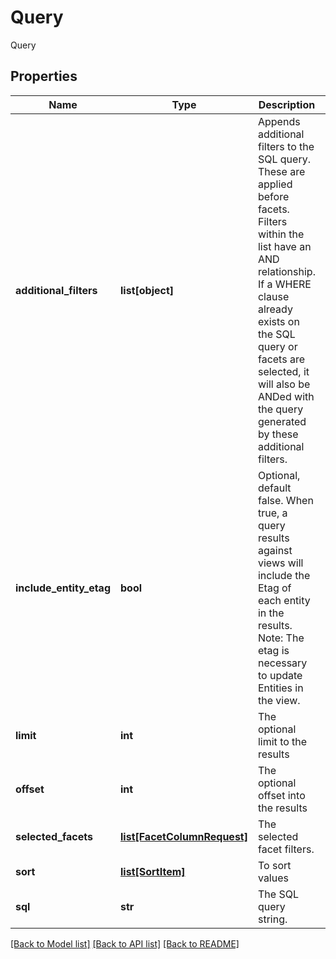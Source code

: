 # Query

Query
## Properties
Name | Type | Description | Notes
------------ | ------------- | ------------- | -------------
**additional_filters** | **list[object]** | Appends additional filters to the SQL query. These are applied before facets. Filters within the list have an AND relationship. If a WHERE clause already exists on the SQL query or facets are selected, it will also be ANDed with the query generated by these additional filters.  | [optional] 
**include_entity_etag** | **bool** | Optional, default false. When true, a query results against views will include the Etag of each entity in the results. Note: The etag is necessary to update Entities in the view.  | [optional] 
**limit** | **int** | The optional limit to the results | [optional] 
**offset** | **int** | The optional offset into the results | [optional] 
**selected_facets** | [**list[FacetColumnRequest]**](FacetColumnRequest.md) | The selected facet filters. | [optional] 
**sort** | [**list[SortItem]**](SortItem.md) | To sort values | [optional] 
**sql** | **str** | The SQL query string. | [optional] 

[[Back to Model list]](../README.md#documentation-for-models) [[Back to API list]](../README.md#documentation-for-api-endpoints) [[Back to README]](../README.md)


